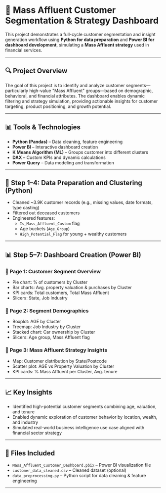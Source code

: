 # 🧠 Mass Affluent Customer Segmentation & Strategy Dashboard

This project demonstrates a full-cycle customer segmentation and insight generation workflow using **Python for data preparation** and **Power BI for dashboard development**, simulating a **Mass Affluent strategy** used in financial services.

---

## 🔍 Project Overview

The goal of this project is to identify and analyze customer segments—particularly high-value "Mass Affluent" groups—based on demographic, behavioral, and financial attributes. The dashboard enables dynamic filtering and strategy simulation, providing actionable insights for customer targeting, product positioning, and growth potential.

---

## 📊 Tools & Technologies

- **Python (Pandas)** – Data cleaning, feature engineering
- **Power BI** – Interactive dashboard creation
- **K Means Algorithm (ML)** – Groups customer into different clusters
- **DAX** – Custom KPIs and dynamic calculations
- **Power Query** – Data modeling and transformation

---

## 🧹 Step 1–4: Data Preparation and Clustering (Python)

- Cleaned ~3.9K customer records (e.g., missing values, date formats, type casting)
- Filtered out deceased customers
- Engineered features:
  - `Is_Mass_Affluent_Custom` flag
  - Age buckets (`Age_Group`)
  - `High_Potential_Flag` for young + wealthy customers

---

## 📊 Step 5–7: Dashboard Creation (Power BI)

### 📄 **Page 1: Customer Segment Overview**
- Pie chart: % of customers by Cluster
- Bar charts: Avg. property valuation & purchases by Cluster
- KPI cards: Total customers, Total Mass Affluent
- Slicers: State, Job Industry

### 📄 **Page 2: Segment Demographics**
- Boxplot: AGE by Cluster
- Treemap: Job Industry by Cluster
- Stacked chart: Car ownership by Cluster
- Slicers: Age group, Mass Affluent flag

### 📄 **Page 3: Mass Affluent Strategy Insights**
- Map: Customer distribution by State/Postcode
- Scatter plot: AGE vs Property Valuation by Cluster
- KPI cards: % Mass Affluent per Cluster, Avg. tenure

---

## 📈 Key Insights

- Identified high-potential customer segments combining age, valuation, and tenure
- Enabled dynamic exploration of customer behavior by location, wealth, and industry
- Simulated real-world business intelligence use case aligned with financial sector strategy

---

## 📁 Files Included

- `Mass_Affluent_Customer_Dashboard.pbix` – Power BI visualization file
- `customer_data_cleaned.csv` – Cleaned dataset (optional)
- `data_preprocessing.py` – Python script for data cleaning & feature engineering

---

